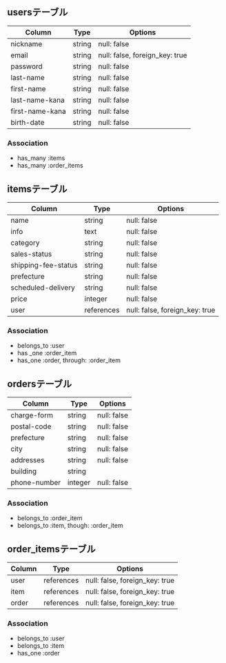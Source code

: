 ## usersテーブル

|Column           |Type    |Options                         |
|-----------------|--------|--------------------------------|
| nickname        | string | null: false                    |
| email           | string | null: false, foreign_key: true |
| password        | string | null: false                    |
| last-name       | string | null: false                    |
| first-name      | string | null: false                    |
| last-name-kana  | string | null: false                    |
| first-name-kana | string | null: false                    |
| birth-date      | string | null: false                    |

### Association
- has_many :items
- has_many :order_items


## itemsテーブル

|Column               |Type        |Options                         |
|---------------------|------------|--------------------------------|
| name                | string     | null: false                    |
| info                | text       | null: false                    |
| category            | string     | null: false                    |
| sales-status        | string     | null: false                    |
| shipping-fee-status | string     | null: false                    |
| prefecture          | string     | null: false                    |
| scheduled-delivery  | string     | null: false                    |
| price               | integer    | null: false                    |
| user                | references | null: false, foreign_key: true |

### Association
- belongs_to :user
- has _one :order_item
- has_one :order, through: :order_item


## ordersテーブル

|Column        |Type     |Options      |
|--------------|---------|-------------|
| charge-form  | string  | null: false |
| postal-code  | string  | null: false |
| prefecture   | string  | null: false |
| city         | string  | null: false |
| addresses    | string  | null: false |
| building     | string  |             |
| phone-number | integer | null: false |

### Association
- belongs_to :order_item
- belongs_to :item, though: :order_item


## order_itemsテーブル

|Column |Type        |Options                         |
|-------|------------|--------------------------------|
| user  | references | null: false, foreign_key: true |
| item  | references | null: false, foreign_key: true |
| order | references | null: false, foreign_key: true |

### Association
- belongs_to :user
- belongs_to :item
- has_one :order